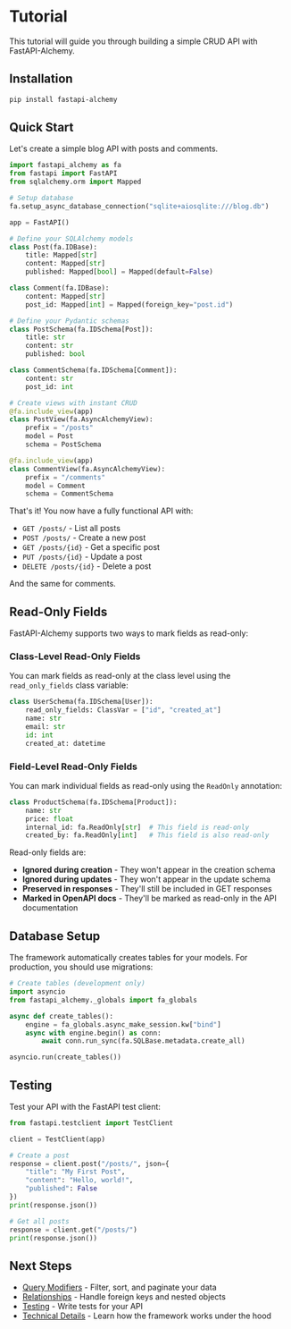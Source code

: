 # Tutorial

This tutorial will guide you through building a simple CRUD API with FastAPI-Alchemy.

## Installation

```bash
pip install fastapi-alchemy
```

## Quick Start

Let's create a simple blog API with posts and comments.

```python
import fastapi_alchemy as fa
from fastapi import FastAPI
from sqlalchemy.orm import Mapped

# Setup database
fa.setup_async_database_connection("sqlite+aiosqlite:///blog.db")

app = FastAPI()

# Define your SQLAlchemy models
class Post(fa.IDBase):
    title: Mapped[str]
    content: Mapped[str]
    published: Mapped[bool] = Mapped(default=False)

class Comment(fa.IDBase):
    content: Mapped[str]
    post_id: Mapped[int] = Mapped(foreign_key="post.id")

# Define your Pydantic schemas
class PostSchema(fa.IDSchema[Post]):
    title: str
    content: str
    published: bool

class CommentSchema(fa.IDSchema[Comment]):
    content: str
    post_id: int

# Create views with instant CRUD
@fa.include_view(app)
class PostView(fa.AsyncAlchemyView):
    prefix = "/posts"
    model = Post
    schema = PostSchema

@fa.include_view(app)
class CommentView(fa.AsyncAlchemyView):
    prefix = "/comments"
    model = Comment
    schema = CommentSchema
```

That's it! You now have a fully functional API with:

- `GET /posts/` - List all posts
- `POST /posts/` - Create a new post
- `GET /posts/{id}` - Get a specific post
- `PUT /posts/{id}` - Update a post
- `DELETE /posts/{id}` - Delete a post

And the same for comments.

## Read-Only Fields

FastAPI-Alchemy supports two ways to mark fields as read-only:

### Class-Level Read-Only Fields

You can mark fields as read-only at the class level using the `read_only_fields` class variable:

```python
class UserSchema(fa.IDSchema[User]):
    read_only_fields: ClassVar = ["id", "created_at"]
    name: str
    email: str
    id: int
    created_at: datetime
```

### Field-Level Read-Only Fields

You can mark individual fields as read-only using the `ReadOnly` annotation:

```python
class ProductSchema(fa.IDSchema[Product]):
    name: str
    price: float
    internal_id: fa.ReadOnly[str]  # This field is read-only
    created_by: fa.ReadOnly[int]   # This field is also read-only
```

Read-only fields are:
- **Ignored during creation** - They won't appear in the creation schema
- **Ignored during updates** - They won't appear in the update schema  
- **Preserved in responses** - They'll still be included in GET responses
- **Marked in OpenAPI docs** - They'll be marked as read-only in the API documentation

## Database Setup

The framework automatically creates tables for your models. For production, you should use migrations:

```python
# Create tables (development only)
import asyncio
from fastapi_alchemy._globals import fa_globals

async def create_tables():
    engine = fa_globals.async_make_session.kw["bind"]
    async with engine.begin() as conn:
        await conn.run_sync(fa.SQLBase.metadata.create_all)

asyncio.run(create_tables())
```

## Testing

Test your API with the FastAPI test client:

```python
from fastapi.testclient import TestClient

client = TestClient(app)

# Create a post
response = client.post("/posts/", json={
    "title": "My First Post",
    "content": "Hello, world!",
    "published": False
})
print(response.json())

# Get all posts
response = client.get("/posts/")
print(response.json())
```

## Next Steps

- [Query Modifiers](query_modifiers.md) - Filter, sort, and paginate your data
- [Relationships](relationships.md) - Handle foreign keys and nested objects
- [Testing](testing.md) - Write tests for your API
- [Technical Details](technical_details.md) - Learn how the framework works under the hood



